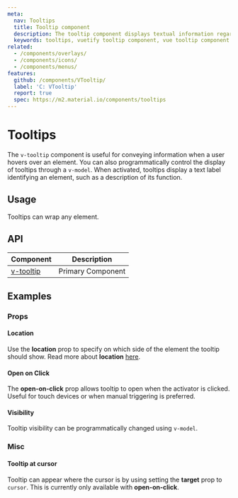 ```yaml
---
meta:
  nav: Tooltips
  title: Tooltip component
  description: The tooltip component displays textual information regarding the element it is attached to.
  keywords: tooltips, vuetify tooltip component, vue tooltip component
related:
  - /components/overlays/
  - /components/icons/
  - /components/menus/
features:
  github: /components/VTooltip/
  label: 'C: VTooltip'
  report: true
  spec: https://m2.material.io/components/tooltips
---
```


# Tooltips

The `v-tooltip` component is useful for conveying information when a user hovers over an element. You can also programmatically control the display of tooltips through a `v-model`. When activated, tooltips display a text label identifying an element, such as a description of its function.

<PageFeatures />

## Usage

Tooltips can wrap any element.

<ExamplesUsage name="v-tooltip" />

<PromotedEntry />

## API

| Component | Description |
| - | - |
| [v-tooltip](/api/v-tooltip/) | Primary Component |

<ApiInline hide-links />

## Examples

### Props

#### Location

Use the **location** prop to specify on which side of the element the tooltip should show. Read more about **location** [here](/components/overlays/#location).

<ExamplesExample file="v-tooltip/prop-location" />

<!-- TODO: not supported
#### Color

Tooltip color can be set with the `color` prop.

<ExamplesExample file="v-tooltip/prop-color" />
-->

#### Open on Click

The **open-on-click** prop allows tooltip to open when the activator is clicked. Useful for touch devices or when manual triggering is preferred.

<ExamplesExample file="v-tooltip/prop-open-on-click"/>

#### Visibility

Tooltip visibility can be programmatically changed using `v-model`.

<ExamplesExample file="v-tooltip/prop-visibility" />

### Misc

#### Tooltip at cursor

Tooltip can appear where the cursor is by using setting the **target** prop to `cursor`. This is currently only available with **open-on-click**.

<ExamplesExample file="v-tooltip/misc-at-cursor" />
